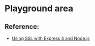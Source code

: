 # Playground area
## Reference:
* [Using SSL with Express 4 and Node.js](https://aghassi.github.io/ssl-using-express-4/)
